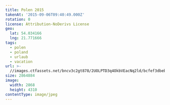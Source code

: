 ```yaml
---
title: Polen 2015
takenAt: '2015-09-06T09:40:49.000Z'
rotation: 0
license: Attribution-NoDerivs License
geo:
  lat: 54.034166
  lng: 21.771666
tags:
  - polen
  - poland
  - urlaub
  - vacation
url: >-
  //images.ctfassets.net/bncv3c2gt878/2UOLPTD3q4OkbVEacNq2ld/bcfef3dbeb3dcead3487e12f30bd892e/polen-2015_25656941350_o
size: 2864884
image:
  width: 2868
  height: 4310
contentType: image/jpeg
---
```



